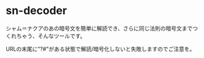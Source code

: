 # sn-decoder

シャム＝ナクアのあの暗号文を簡単に解読でき、さらに同じ法則の暗号文までつくれちゃう、そんなツールです。

URLの末尾に"?#"がある状態で解読/暗号化しないと失敗しますのでご注意を。

